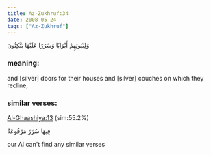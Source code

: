 ```yaml
---
title: Az-Zukhruf:34
date: 2008-05-24
tags: ["Az-Zukhruf"]
---
```

وَلِبُيُوتِهِمْ أَبْوَابًا وَسُرُرًا عَلَيْهَا يَتَّكِئُونَ
### meaning: 
and [silver] doors for their houses and [silver] couches on which they recline,
### similar verses: 

[Al-Ghaashiya:13](/88/13) (sim:55.2%)

فِيهَا سُرُرٌ مَرْفُوعَةٌ

our AI can't find any similar verses



